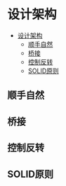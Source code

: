 # 设计架构

<!--ts-->
* [设计架构](#设计架构)
   * [顺手自然](#顺手自然)
   * [桥接](#桥接)
   * [控制反转](#控制反转)
   * [SOLID原则](#solid原则)

<!-- Created by https://github.com/ekalinin/github-markdown-toc -->
<!-- Added by: runner, at: Mon Oct 24 14:08:50 UTC 2022 -->

<!--te-->

## 顺手自然

## 桥接

## 控制反转

## SOLID原则

